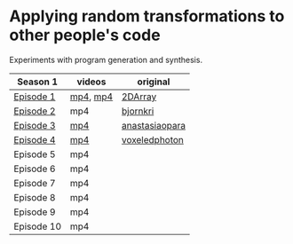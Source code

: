 # Applying random transformations to other people's code

Experiments with program generation and synthesis.

Season 1 | videos | original
--- | --- | ---
[Episode 1](https://twitter.com/ExUtumno/status/1276530276026458113) | [mp4](https://i.imgur.com/Sy9FqHl.mp4), [mp4](https://i.imgur.com/2ss3ULN.mp4) | [2DArray](https://twitter.com/2DArray/status/1183789478185439233)
[Episode 2](https://twitter.com/ExUtumno/status/1276567879664709633) | mp4 | [bjornkri](https://twitter.com/bjornkri/status/1239193587046367232)
[Episode 3](https://twitter.com/ExUtumno/status/1278713838586789889) | [mp4](https://i.imgur.com/MwNlFHu.mp4) | [anastasiaopara](https://twitter.com/anastasiaopara/status/1256198343740592128)
[Episode 4](https://twitter.com/ExUtumno/status/1281228686264500228) | [mp4](https://i.imgur.com/1qzsljt.mp4) | [voxeledphoton](https://twitter.com/voxeledphoton/status/1067487792765247489)
Episode 5 | mp4 |
Episode 6 | mp4 |
Episode 7 | mp4 |
Episode 8 | mp4 |
Episode 9 | mp4 |
Episode 10 | mp4 |
